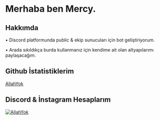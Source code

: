 
# Merhaba ben Mercy.

## Hakkımda
• Discord platformunda public & ekip sunucuları için bot geliştiriyorum.

• Arada sıkıldıkça burda kullanmanız için kendime ait olan altyapılarımı paylaşacağım.

## Github İstatistiklerim
[AllahYok](https://github-readme-stats.vercel.app/api?username=mercyxrd&show_icons=true&count_private=true&theme=react&hide_border=true&bg_color=0D1117)

## Discord & İnstagram Hesaplarım

[![AllahYok](https://lanyard-profile-readme.vercel.app/api/411621794131476480)](https://discord.com/users/411621794131476480)
